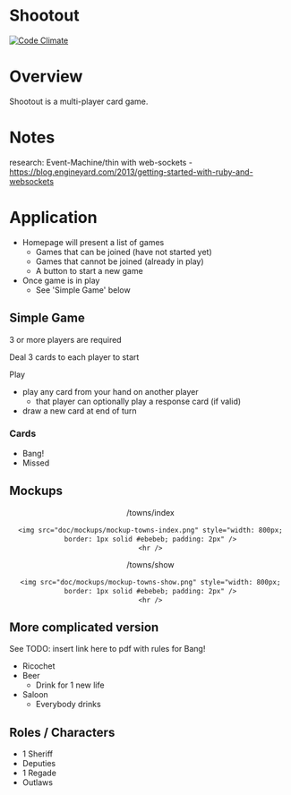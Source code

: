 # Shootout

[![Code Climate](https://codeclimate.com/github/roguerb/shootout.png)](https://codeclimate.com/github/roguerb/shootout)

# Overview

Shootout is a multi-player card game.

# Notes

research: Event-Machine/thin with web-sockets - https://blog.engineyard.com/2013/getting-started-with-ruby-and-websockets 

# Application

* Homepage will present a list of games
  * Games that can be joined (have not started yet)
  * Games that cannot be joined (already in play)
  * A button to start a new game
* Once game is in play
  * See 'Simple Game' below

## Simple Game

3 or more players are required

Deal 3 cards to each player to start

Play

* play any card from your hand on another player
  * that player can optionally play a response card (if valid)
* draw a new card at end of turn

### Cards

* Bang!
* Missed

## Mockups

<div style="text-align:center">

/towns/index

    <img src="doc/mockups/mockup-towns-index.png" style="width: 800px; border: 1px solid #ebebeb; padding: 2px" />
    <hr />

/towns/show

    <img src="doc/mockups/mockup-towns-show.png" style="width: 800px; border: 1px solid #ebebeb; padding: 2px" />
    <hr />

</div>

## More complicated version

See TODO: insert link here to pdf with rules for Bang!

* Ricochet
* Beer
  * Drink for 1 new life
* Saloon
  * Everybody drinks

## Roles / Characters

* 1 Sheriff
* Deputies
* 1 Regade
* Outlaws
